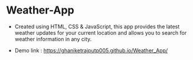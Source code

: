 # Weather-App
* Created using HTML, CSS &amp; JavaScript, this app provides the latest weather updates for your current location and allows you to search for weather information in any city.

* Demo link : https://ghaniketrajputp005.github.io/Weather_App/
